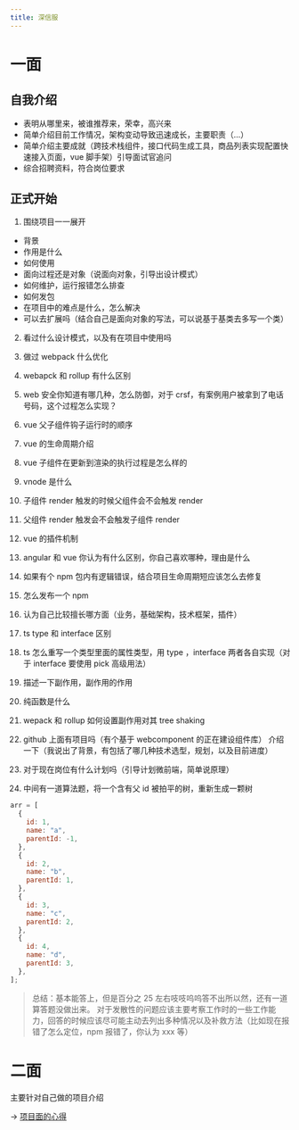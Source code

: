 ```yaml
---
title: 深信服
---   
```

# 一面

## 自我介绍

- 表明从哪里来，被谁推荐来，荣幸，高兴来
- 简单介绍目前工作情况，架构变动导致迅速成长，主要职责（…）
- 简单介绍主要成就（跨技术栈组件，接口代码生成工具，商品列表实现配置快速接入页面，vue 脚手架）引导面试官追问
- 综合招聘资料，符合岗位要求

## 正式开始

1. 围绕项目一一展开

- 背景
- 作用是什么
- 如何使用
- 面向过程还是对象（说面向对象，引导出设计模式）
- 如何维护，运行报错怎么排查
- 如何发包
- 在项目中的难点是什么，怎么解决
- 可以去扩展吗（结合自己是面向对象的写法，可以说基于基类去多写一个类）

2. 看过什么设计模式，以及有在项目中使用吗
3. 做过 webpack 什么优化
4. webapck 和 rollup 有什么区别
5. web 安全你知道有哪几种，怎么防御，对于 crsf，有案例用户被拿到了电话号码，这个过程怎么实现？
6. vue 父子组件钩子运行时的顺序
7. vue 的生命周期介绍
8. vue 子组件在更新到渲染的执行过程是怎么样的
9. vnode 是什么
10. 子组件 render 触发的时候父组件会不会触发 render
11. 父组件 render 触发会不会触发子组件 render
12. vue 的插件机制
13. angular 和 vue 你认为有什么区别，你自己喜欢哪种，理由是什么
14. 如果有个 npm 包内有逻辑错误，结合项目生命周期短应该怎么去修复
15. 怎么发布一个 npm
16. 认为自己比较擅长哪方面（业务，基础架构，技术框架，插件）
17. ts type 和 interface 区别
18. ts 怎么重写一个类型里面的属性类型，用 type ，interface 两者各自实现（对于 interface 要使用 pick 高级用法）
19. 描述一下副作用，副作用的作用
20. 纯函数是什么
21. wepack 和 rollup 如何设置副作用对其 tree shaking
22. github 上面有项目吗（有个基于 webcomponent 的正在建设组件库）
    介绍一下（我说出了背景，有包括了哪几种技术选型，规划，以及目前进度）

23. 对于现在岗位有什么计划吗（引导计划微前端，简单说原理）

24. 中间有一道算法题，将一个含有父 id 被拍平的树，重新生成一颗树

```js
arr = [
  {
    id: 1,
    name: "a",
    parentId: -1,
  },
  {
    id: 2,
    name: "b",
    parentId: 1,
  },
  {
    id: 3,
    name: "c",
    parentId: 2,
  },
  {
    id: 4,
    name: "d",
    parentId: 3,
  },
];
```

> 总结：基本能答上，但是百分之 25 左右吱吱呜呜答不出所以然，还有一道算答题没做出来。
> 对于发散性的问题应该主要考察工作时的一些工作能力，回答的时候应该尽可能主动去列出多种情况以及补救方法（比如现在报错了怎么定位，npm 报错了，你认为 xxx 等）


# 二面

主要针对自己做的项目介绍

-> [项目面的心得](/面试/项目面.md)
